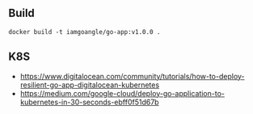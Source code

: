 ## Build
```
docker build -t iamgoangle/go-app:v1.0.0 .
```

## K8S
- https://www.digitalocean.com/community/tutorials/how-to-deploy-resilient-go-app-digitalocean-kubernetes
- https://medium.com/google-cloud/deploy-go-application-to-kubernetes-in-30-seconds-ebff0f51d67b
